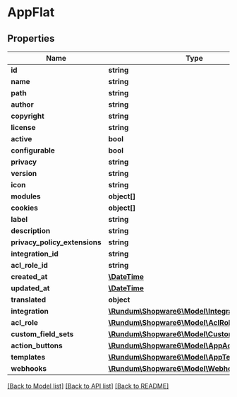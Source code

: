 # AppFlat

## Properties
Name | Type | Description | Notes
------------ | ------------- | ------------- | -------------
**id** | **string** |  | [optional] 
**name** | **string** |  | 
**path** | **string** |  | 
**author** | **string** |  | [optional] 
**copyright** | **string** |  | [optional] 
**license** | **string** |  | [optional] 
**active** | **bool** |  | 
**configurable** | **bool** |  | 
**privacy** | **string** |  | [optional] 
**version** | **string** |  | 
**icon** | **string** |  | [optional] 
**modules** | **object[]** |  | [optional] 
**cookies** | **object[]** |  | [optional] 
**label** | **string** |  | 
**description** | **string** |  | [optional] 
**privacy_policy_extensions** | **string** |  | [optional] 
**integration_id** | **string** |  | 
**acl_role_id** | **string** |  | 
**created_at** | [**\DateTime**](\DateTime.md) |  | 
**updated_at** | [**\DateTime**](\DateTime.md) |  | [optional] 
**translated** | **object** |  | [optional] 
**integration** | [**\Rundum\Shopware6\Model\IntegrationFlat**](IntegrationFlat.md) |  | [optional] 
**acl_role** | [**\Rundum\Shopware6\Model\AclRoleFlat**](AclRoleFlat.md) |  | [optional] 
**custom_field_sets** | [**\Rundum\Shopware6\Model\CustomFieldSetFlat**](CustomFieldSetFlat.md) |  | [optional] 
**action_buttons** | [**\Rundum\Shopware6\Model\AppActionButtonFlat**](AppActionButtonFlat.md) |  | [optional] 
**templates** | [**\Rundum\Shopware6\Model\AppTemplateFlat**](AppTemplateFlat.md) |  | [optional] 
**webhooks** | [**\Rundum\Shopware6\Model\WebhookFlat**](WebhookFlat.md) |  | [optional] 

[[Back to Model list]](../../README.md#documentation-for-models) [[Back to API list]](../../README.md#documentation-for-api-endpoints) [[Back to README]](../../README.md)

